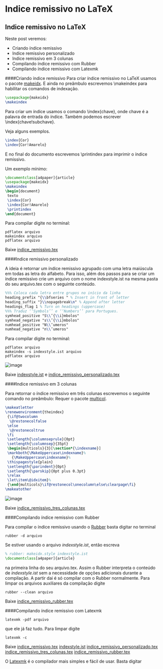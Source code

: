 Indice remissivo no LaTeX
=========================

Indice remissivo no LaTeX
-------------------------
Neste post veremos:

* Criando índice remissivo
* Indice remissivo personalizado
* Indice remissivo em 3 colunas
* Compilando índice remissivo com Rubber
* Compilando índice remissivo com Latexmk


####Criando índice remissivo
Para criar índice remissivo no LaTeX usamos o pacote [makeidx]. E ainda no preâmbulo escrevemos \makeindex para habilitar os comandos de indexação.

```latex
\usepackage{makeidx}
\makeindex
```

Para criar um índice usamos o comando \index{chave}, onde chave é a palavra de entrada do índice. Também podemos escrever \index{chave!subchave}.

Veja alguns exemplos.

```latex
\index{Cor}
\index{Cor!Amarelo}
```

E no final do documento escrevemos \printindex para imprimir o índice remissivo.

Um exemplo mínimo:
```latex
\documentclass[a4paper]{article}
\usepackage{makeidx}
\makeindex
\begin{document}
 texto
 \index{Cor}
 \index{Cor!Amarelo}
 \printindex
\end{document}
```

Para compilar digite no terminal:
```
pdflatex arquivo
makeindex arquivo
pdflatex arquivo
```

Baixe [indice_remissivo.tex]

####Indice remissivo personalizado

A ideia é retornar um índice remissivo agrupado com uma letra maiúscula em todas as letra do alfabeto.
Para isso, além dos passos para se criar um índice remissivo crie um arquivo com o nome indexstyle.ist na mesma pasta do seu arquivo.tex com o seguinte conteúdo.

```latex
%%% Coloca cada letra entre grupos no início da linha
heading_prefix "{\\bfseries " % Insert in front of letter
heading_suffix "}\\nopagebreak\n" % Append after letter
headings_flag 1 % Turn on headings (uppercase)
%%% Traduz ‘‘Symbols’’ e ‘‘Numbers’’ para Portugues.
symhead_positive "S\\’{\\i}mbolos"
symhead_negative "s\\’{\\i}mbolos"
numhead_positive "N\\’umeros"
numhead_negative "n\\’umeros"
```

Para compilar digite no terminal:

```
pdflatex arquivo
makeindex -s indexstyle.ist arquivo
pdflatex arquivo
```

![image](http://2.bp.blogspot.com/-b4FWNy8A5nM/UQXvQnygX3I/AAAAAAAAAsM/rV75U1FMa1w/s200/indice_remissivo.png)

Baixe [indexstyle.ist] e [indice_remissivo_personalizado.tex]

####Indice remissivo em 3 colunas

Para retornar o índice remissivo em três colunas escrevemos o seguinte comando no preâmbulo:
Requer o pacote [multicol].
```latex
\makeatletter
\renewenvironment{theindex}
 {\if@twocolumn
  \@restonecolfalse
 \else
  \@restonecoltrue
 \fi
 \setlength{\columnseprule}{0pt}
 \setlength{\columnsep}{35pt}
 \begin{multicols}{3}[\section*{\indexname}]
 \markboth{\MakeUppercase\indexname}%
   {\MakeUppercase\indexname}%
 \thispagestyle{plain}
 \setlength{\parindent}{0pt}
 \setlength{\parskip}{0pt plus 0.3pt}
 \relax
 \let\item\@idxitem}%
 {\end{multicols}\if@restonecol\onecolumn\else\clearpage\fi}
\makeatother
```

![image](http://1.bp.blogspot.com/-my_WKkwe-Tk/UQXvkX1UQxI/AAAAAAAAAsY/yDahF1E-D4E/s320/indice_remissivo_tres_colunas.png)

Baixe [indice_remissivo_tres_colunas.tex]

####Compilando índice remissivo com Rubber

Para compilar o índice remissivo usando o [Rubber] basta digitar no terminal
```
rubber -d arquivo
```

Se estiver usando o arquivo _indexstyle.ist_, então escreva
```latex
% rubber: makeidx.style indexstyle.ist
\documentclass[a4paper]{article}
```

na primeira linha do seu arquivo.tex. Assim o Rubber interpreta o conteúdo de _indexstyle.ist_ sem a necessidade de opções adicionais durante a compilação. A partir dai é só compilar com o Rubber normalmente.
Para limpar os arquivos auxiliares da compilação digite
```
rubber --clean arquivo
```

Baixe [indice_remissivo_rubber.tex]

####Compilando índice remissivo com Latexmk

```
latexmk -pdf arquivo
```
que ele já faz tudo. Para limpar digite
```
latexmk -c
```

Baixe
[indice_remissivo.tex]
[indexstyle.ist]
[indice_remissivo_personalizado.tex]
[indice_remissivo_tres_colunas.tex]
[indice_remissivo_rubber.tex]

O [Latexmk] é o compilador mais simples e fácil de usar. Basta digitar

[makeidx]:http://www.tex.ac.uk/tex-archive/help/Catalogue/entries/makeindex.html

[indice_remissivo.tex]:https://bitbucket.org/rg3915/latex/downloads/indice_remissivo.tex

[indexstyle.ist]:https://bitbucket.org/rg3915/latex/downloads/indexstyle.ist

[indice_remissivo_personalizado.tex]:https://bitbucket.org/rg3915/latex/downloads/indice_remissivo_personalizado.tex

[multicol]:http://www.tex.ac.uk/tex-archive/help/Catalogue/entries/multicol.html

[indice_remissivo_tres_colunas.tex]:https://bitbucket.org/rg3915/latex/downloads/indice_remissivo_tres_colunas.tex

[Rubber]:http://latexbr.blogspot.com.br/2011/11/compilando-com-rubber.html

[indice_remissivo_rubber.tex]:https://bitbucket.org/rg3915/latex/downloads/indice_remissivo_rubber.tex

[Latexmk]:http://latexbr.blogspot.com.br/2012/06/compilando-com-latexmk.html

[indice_remissivo.tex]:https://bitbucket.org/rg3915/latex/downloads/indice_remissivo.tex

[indexstyle.ist]:https://bitbucket.org/rg3915/latex/downloads/indexstyle.ist

[indice_remissivo_personalizado.tex]:https://bitbucket.org/rg3915/latex/downloads/indice_remissivo_personalizado.tex

[indice_remissivo_tres_colunas.tex]:https://bitbucket.org/rg3915/latex/downloads/indice_remissivo_tres_colunas.tex

[indice_remissivo_rubber.tex]:https://bitbucket.org/rg3915/latex/downloads/indice_remissivo_rubber.tex